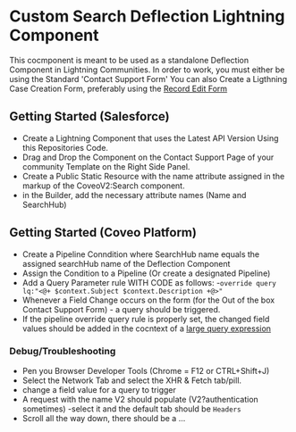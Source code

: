 # Custom Search Deflection Lightning Component

This cocmponent is meant to be used as a standalone Deflection Component in Lightning Communities. In order to work, you must either be using the Standard 'Contact Support Form'
You can also Create a Ligthning Case Creation Form, preferably using the [Record Edit Form](https://developer.salesforce.com/docs/component-library/bundle/lightning:recordEditForm/example)

## Getting Started (Salesforce)

- Create a Lightning Component that uses the Latest API Version Using this Repositories Code.
- Drag and Drop the Component on the Contact Support Page of your community Template on the Right Side Panel.
- Create a Public Static Resource with the name attribute assigned in the markup of the CoveoV2:Search component.
- in the Builder, add the necessary attribute names (Name and SearchHub)

## Getting Started (Coveo Platform)
- Create a Pipeline Conndition where SearchHub name equals the assigned searchHub name of the Deflection Component
- Assign the Condition to a Pipeline (Or create a designated Pipeline)
- Add a Query Parameter rule WITH CODE as follows:
   -`override query lq:"<@+ $context.Subject $context.Description +@>"`
- Whenever a Field Change occurs on the form (for the Out of the box Contact Support Form) - a query should be triggered.
- If the pipeline override query rule is properly set, the changed field values should be added in the cocntext of a [large query expression](https://docs.coveo.com/en/214/glossary/large-query-expression)

### Debug/Troubleshooting
- Pen you Browser Developer Tools (Chrome = F12 or CTRL+Shift+J)
- Select the Network Tab and select the XHR & Fetch tab/pill.
- change a field value for a query to trigger
- A request with the name V2 should populate (V2?authentication sometimes)
-select it and the default tab should be `Headers`
- Scroll all the way down, there should be a ...
